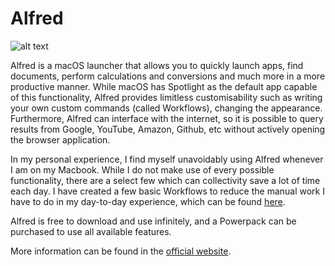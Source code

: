# Alfred

![alt text](https://media.giphy.com/media/L1WLV3Rex2FzszS80u/giphy.gif)

Alfred is a macOS launcher that allows you to quickly launch apps, find documents, perform calculations and conversions and much more in a more productive manner. While macOS has Spotlight as the default app capable of this functionality, Alfred provides limitless customisability such as writing your own custom commands (called Workflows), changing the appearance. Furthermore, Alfred can interface with the internet, so it is possible to query results from Google, YouTube, Amazon, Github, etc without actively opening the browser application.

In my personal experience, I find myself unavoidably using Alfred whenever I am on my Macbook. While I do not make use of every possible functionality, there are a select few which can collectivity save a lot of time each day. I have created a few basic Workflows to reduce the manual work I have to do in my day-to-day experience, which can be found [here](https://github.com/JimmeeX/my_alfred_workflows).

Alfred is free to download and use infinitely, and a Powerpack can be purchased to use all available features.

More information can be found in the [official website](https://www.alfredapp.com/).
